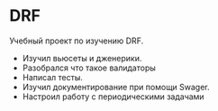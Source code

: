 # DRF
Учебный проект по изучению DRF.
- Изучил вьюсеты и дженерики.
- Разобрался что такое валидаторы
- Написал тесты.
- Изучил документирование при помощи Swager.
- Настроил работу с периодическими задачами
